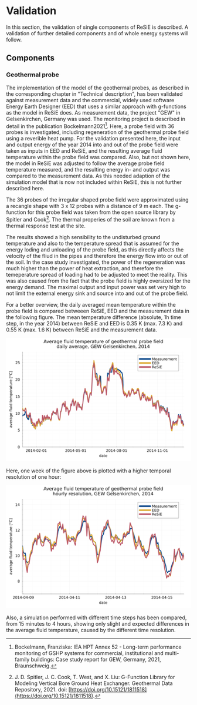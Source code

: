 # Validation

In this section, the validation of single components of ReSiE is described. A validation of further detailed components and of whole energy systems will follow.

## Components
### Geothermal probe

The implementation of the model of the geothermal probes, as described in the corresponding chapter in "Technical description", has been validated against measurement data and the commercial, widely used software Energy Earth Designer (EED) that uses a similar approach with g-functions as the model in ReSiE does. 
As measurement data, the project "GEW" in Gelsenkirchen, Germany was used. The monitoring project is described in detail in the publication Bockelmann2021[^Bockelmann2021]. Here, a probe field with 36 probes is investigated, including regeneration of the geothermal probe field using a reverible heat pump. For the validation presented here, the input and output energy of the year 2014 into and out of the probe field were taken as inputs in EED and ReSiE, and the resulting average fluid temperature within the probe field was compared. Also, but not shown here, the model in ReSiE was adjusted to follow the average probe field temperature measured, and the resulting energy in- and output was compared to the measurement data. As this needed adaption of the simulation model that is now not included within ReSiE, this is not further described here.

[^Bockelmann2021]: Bockelmann, Franziska: IEA HPT Annex 52 - Long-term performance monitoring of GSHP systems for commercial, institutional and multi-family buildings: Case study report for GEW, Germany, 2021, Braunschweig.

The 36 probes of the irregular shaped probe field were approximated using a recangle shape with 3 x 12 probes with a distance of 9 m each. The g-function for this probe field was taken from the open source library by Spitler and Cook[^Spitler,Cook]. The thermal properies of the soil are known from a thermal response test at the site. 

[^Spitler,Cook]: J. D. Spitler, J. C. Cook, T. West, and X. Liu:  G-Function Library for Modeling Vertical Bore Ground Heat Exchanger. Geothermal Data Repository, 2021. doi: [https://doi.org/10.15121/1811518](https://doi.org/10.15121/1811518).

The results showed a high sensibility to the undisturbed ground temperature and also to the temperature spread that is assumed for the energy loding and unloading of the probe field, as this directly affects the velocity of the fliud in the pipes and therefore the energy flow into or out of the soil. In the case study investigated, the power of the regeneration was much higher than the power of heat extraction, and therefore the temeperature spread of loading had to be adjusted to meet the reality. This was also caused from the fact that the probe field is highly oversized for the energy demand. The maximal output and input power was set very high to not limit the external energy sink and source into and out of the probe field.

For a better overview, the daily averaged mean temperature within the probe field is compared betweeen ReSiE, EED and the measurement data in the following figure. The mean temperature difference (absolute, 1h time step, in the year 2014) between ReSiE and EED is 0.35 K (max. 7.3 K) and 0.55 K (max. 1.6 K) between ReSiE and the measurement data.

![Validation of probe model with measurement data and EED: Average fluid temperature daily](fig/240402_probe_compare_EED_Measurement_ReSiE_GEW2014_daily.svg)

Here, one week of the figure above is plotted with a higher temporal resolution of one hour:

![Validation of probe model with measurement data and EED: Average fluid temperature hourly](fig/240402_probe_compare_EED_Measurement_ReSiE_GEW2014_hourly.svg)


Also, a simulation performed with different time steps has been compared, from 15 minutes to 4 hours, showing only slight and expected differences in the average fluid temperature, caused by the different time resolution.

